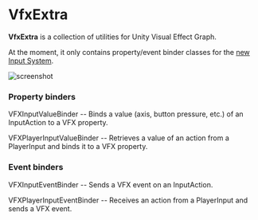 VfxExtra
========

**VfxExtra** is a collection of utilities for Unity Visual Effect Graph.

At the moment, it only contains property/event binder classes for the [new
Input System].

[new Input System]:
    https://blogs.unity3d.com/2019/10/14/introducing-the-new-input-system/

![screenshot](https://i.imgur.com/HHfxX5dm.jpg)

### Property binders

VFXInputValueBinder -- Binds a value (axis, button pressure, etc.) of an
InputAction to a VFX property.

VFXPlayerInputValueBinder -- Retrieves a value of an action from a PlayerInput
and binds it to a VFX property.

### Event binders

VFXInputEventBinder -- Sends a VFX event on an InputAction.

VFXPlayerInputEventBinder -- Receives an action from a PlayerInput and sends a
VFX event.
